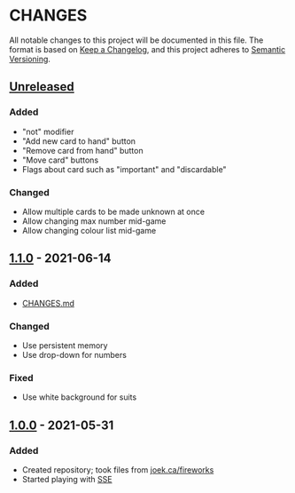 # CHANGES

All notable changes to this project will be documented in this file. The format is based on [Keep a Changelog](https://keepachangelog.com/en/1.0.0/), and this project adheres to [Semantic Versioning](https://semver.org/spec/v2.0.0.html).

## [Unreleased]
### Added
+ "not" modifier
+ "Add new card to hand" button
+ "Remove card from hand" button
+ "Move card" buttons
+ Flags about card such as "important" and "discardable"

### Changed
+ Allow multiple cards to be made unknown at once
+ Allow changing max number mid-game
+ Allow changing colour list mid-game

## [1.1.0] - 2021-06-14
### Added
+ [CHANGES.md](./CHANGES.md)

### Changed
+ Use persistent memory
+ Use drop-down for numbers

### Fixed
+ Use white background for suits

## [1.0.0] - 2021-05-31
### Added
+ Created repository; took files from [joek.ca/fireworks](https://web.archive.org/web/20210614133328/https://joekoop.com/fireworks)
+ Started playing with [SSE](https://developer.mozilla.org/en-US/docs/Web/API/Server-sent_events)

[Unreleased]: https://github.com/jkoop/fireworks/compare/v1.1.0...HEAD
[1.1.0]: https://github.com/jkoop/fireworks/compare/v1.0.0...v1.1.0
[1.0.0]: https://github.com/jkoop/fireworks/releases/tag/v1.0.0

